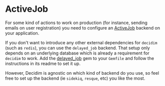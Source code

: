 # ActiveJob

For some kind of actions to work on production (for instance, sending emails on user registration) you need to configure an [ActiveJob](http://edgeguides.rubyonrails.org/active_job_basics.html) backend on your application.

If you don't want to introduce any other external dependencies for `decidim` (such as `redis`), you can use the `delayed_job` backend. That setup only depends on an underlying database which is already a requirement for `decidim` to work. Add the [delayed_job](https://github.com/collectiveidea/delayed_job/) gem to your `Gemfile` and follow the instructions in its readme to set it up.

However, Decidim is agnostic on which kind of backend do you use, so feel free to set up the backend (ie `sidekiq`, `resque`, etc) you like the most.
